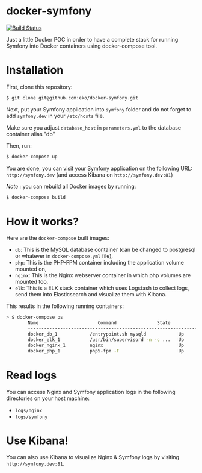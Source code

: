 docker-symfony
==============

[![Build Status](https://secure.travis-ci.org/eko/docker-symfony.png?branch=master)](http://travis-ci.org/eko/docker-symfony)


Just a little Docker POC in order to have a complete stack for running Symfony into Docker containers using docker-compose tool.

# Installation

First, clone this repository:

```bash
$ git clone git@github.com:eko/docker-symfony.git
```

Next, put your Symfony application into `symfony` folder and do not forget to add `symfony.dev` in your `/etc/hosts` file.

Make sure you adjust `database_host` in `parameters.yml` to the database container alias "db"

Then, run:

```bash
$ docker-compose up
```

You are done, you can visit your Symfony application on the following URL: `http://symfony.dev` (and access Kibana on `http://symfony.dev:81`)

_Note :_ you can rebuild all Docker images by running:

```bash
$ docker-compose build
```

# How it works?

Here are the `docker-compose` built images:

* `db`: This is the MySQL database container (can be changed to postgresql or whatever in `docker-compose.yml` file),
* `php`: This is the PHP-FPM container including the application volume mounted on,
* `nginx`: This is the Nginx webserver container in which php volumes are mounted too,
* `elk`: This is a ELK stack container which uses Logstash to collect logs, send them into Elasticsearch and visualize them with Kibana.

This results in the following running containers:

```bash
> $ docker-compose ps
        Name                      Command               State              Ports
        -------------------------------------------------------------------------------------------
        docker_db_1            /entrypoint.sh mysqld            Up      0.0.0.0:3306->3306/tcp
        docker_elk_1           /usr/bin/supervisord -n -c ...   Up      0.0.0.0:81->80/tcp
        docker_nginx_1         nginx                            Up      443/tcp, 0.0.0.0:80->80/tcp
        docker_php_1           php5-fpm -F                      Up      9000/tcp
```

# Read logs

You can access Nginx and Symfony application logs in the following directories on your host machine:

* `logs/nginx`
* `logs/symfony`

# Use Kibana!

You can also use Kibana to visualize Nginx & Symfony logs by visiting `http://symfony.dev:81`.
